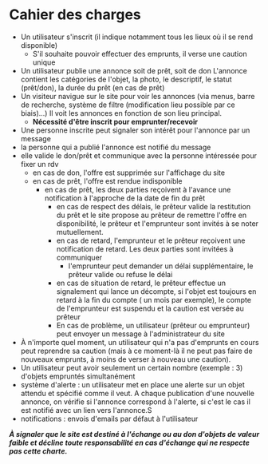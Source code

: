 # Cahier des charges

- Un utilisateur s'inscrit (il indique notamment tous les lieux où il se rend disponible)
  - S'il souhaite pouvoir effectuer des emprunts, il verse une caution unique
- Un utilisateur publie une annonce soit de prêt, soit de don
L'annonce contient les catégories de l'objet, la photo, le descriptif, le statut (prêt/don), la durée du prêt (en cas de prêt)
- Un visiteur navigue sur le site pour voir les annonces (via menus, barre de recherche, système de filtre (modification lieu possible par ce biais)...) Il voit les annonces en fonction de son lieu principal.
  - **Nécessité d'être inscrit pour emprunter/recevoir**
- Une personne inscrite peut signaler son intérêt pour l'annonce par un message
- la personne qui a publié l'annonce est notifié du message
- elle valide le don/prêt et communique avec la personne intéressée pour fixer un rdv
  - en cas de don, l'offre est supprimée sur l'affichage du site
  - en cas de prêt, l'offre est rendue indisponible
    - en cas de prêt, les deux parties reçoivent à l'avance une notification à l'approche de la date de fin du prêt
      - en cas de respect des délais, le prêteur valide la restitution du prêt et le site propose au prêteur de remettre l'offre en disponibilité, le prêteur et l'emprunteur sont invités à se noter mutuellement. 
      - en cas de retard, l'emprunteur et le prêteur reçoivent une notification de retard. Les deux parties sont invitées à communiquer
        - l'emprunteur peut demander un délai supplémentaire, le prêteur valide ou refuse le délai
      - en cas de situation de retard, le prêteur effectue un signalement qui lance un décompte, si l'objet est toujours en retard à la fin du compte ( un mois par exemple), le compte de l'emprunteur est suspendu et la caution est versée au prêteur
      - En cas de problème, un utilisateur (prêteur ou emprunteur) peut envoyer un message à l'administrateur du site
- À n'importe quel moment, un utilisateur qui n'a pas d'emprunts en cours peut reprendre sa caution (mais à ce moment-là il ne peut pas faire de nouveaux emprunts, à moins de verser à nouveau une caution).
- Un utilisateur peut avoir seulement un certain nombre (exemple : 3) d'objets empruntés simultanément
- système d'alerte : un utilisateur met en place une alerte sur un objet attendu et spécifié comme il veut. A chaque publication d'une nouvelle annonce, on vérifie si l'annonce correspond à l'alerte, si c'est le cas il est notifié avec un lien vers l'annonce.S
- notifications : envois d'emails par défaut à l'utilisateur

_**À signaler que le site est destiné à l'échange ou au don d'objets de valeur faible et décline toute responsabilité en cas d'échange qui ne respecte pas cette charte.**_